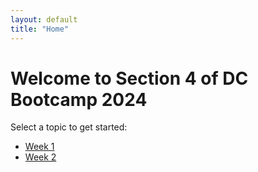 ```yaml
---
layout: default
title: "Home"
---
```


# Welcome to Section 4 of DC Bootcamp 2024

Select a topic to get started:

- [Week 1](./week01/)
- [Week 2](./week02/)
